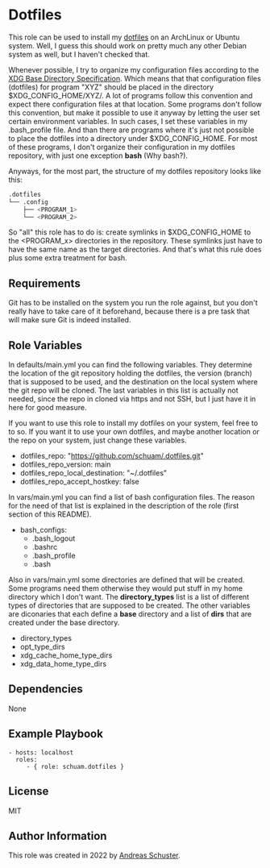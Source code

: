 # Dotfiles

This role can be used to install my
[dotfiles](https://github.com/schuam/.dotfiles) on an ArchLinux or Ubuntu
system. Well, I guess this should work on pretty much any other Debian system
as well, but I haven't checked that.

Whenever possible, I try to organize my configuration files according to the
[XDG Base Directory Specification](https://specifications.freedesktop.org/basedir-spec/basedir-spec-latest.html).
Which means that that configuration files (dotfiles) for program "XYZ" should
be placed in the directory $XDG_CONFIG_HOME/XYZ/. A lot of programs follow this
convention and expect there configuration files at that location. Some programs
don't follow this convention, but make it possible to use it anyway by letting
the user set certain environment variables. In such cases, I set these
variables in my .bash_profile file. And than there are programs where it's just
not possible to place the dotfiles into a directory under $XDG_CONFIG_HOME.
For most of these programs, I don't organize their configuration in my dotfiles
repository, with just one exception **bash** (Why bash?).

Anyways, for the most part, the structure of my dotfiles repository looks like
this:

```bash
.dotfiles
└── .config
    ├── <PROGRAM_1>
    └── <PROGRAM_2>
```

So "all" this role has to do is: create symlinks in $XDG_CONFIG_HOME to the
<PROGRAM_x> directories in the repository. These symlinks just have to have the
same name as the target directories. And that's what this rule does plus some
extra treatment for bash.


## Requirements

Git has to be installed on the system you run the role against, but you don't
really have to take care of it beforehand, because there is a pre task that
will make sure Git is indeed installed.


## Role Variables

In defaults/main.yml you can find the following variables. They determine the
location of the git repository holding the dotfiles, the version (branch) that
is supposed to be used, and the destination on the local system where the git
repo will be cloned. The last variables in this list is actually not needed,
since the repo in cloned via https and not SSH, but I just have it in here for
good measure.

If you want to use this role to install my dotfiles on your system, feel free
to to so. If you want it to use your own dotfiles, and maybe another location
or the repo on your system, just change these variables.

- dotfiles_repo: "https://github.com/schuam/.dotfiles.git"
- dotfiles_repo_version: main
- dotfiles_repo_local_destination: "~/.dotfiles"
- dotfiles_repo_accept_hostkey: false

In vars/main.yml you can find a list of bash configuration files. The
reason for the need of that list is explained in the description of the role
(first section of this README).

- bash_configs:
    - .bash_logout
    - .bashrc
    - .bash_profile
    - .bash

Also in vars/main.yml some directories are defined that will be created. Some
programs need them otherwise they would put stuff in my home directory which I
don't want. The **directory_types** list is a list of different types of
directories that are supposed to be created. The other variables are diconaries
that each define a **base** directory and a list of **dirs** that are created
under the base directory.

- directory_types
- opt_type_dirs
- xdg_cache_home_type_dirs
- xdg_data_home_type_dirs


## Dependencies

None


## Example Playbook

    - hosts: localhost
      roles:
         - { role: schuam.dotfiles }

## License

MIT


## Author Information

This role was created in 2022 by [Andreas Schuster](https://www.schuam.de/).

